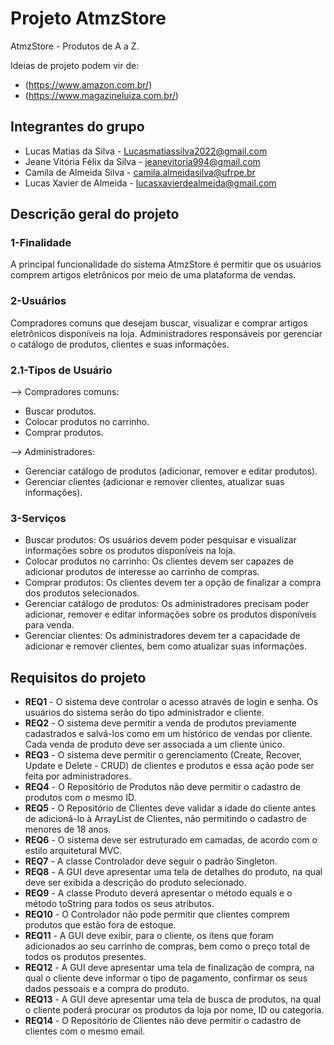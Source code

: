 # Projeto AtmzStore
AtmzStore - Produtos de A a Z.

Ideias de projeto podem vir de: 
 * (https://www.amazon.com.br/)
 * (https://www.magazineluiza.com.br/)


## Integrantes do grupo 
 * Lucas Matias da Silva - Lucasmatiassilva2022@gmail.com
 * Jeane Vitória Félix da Silva - jeanevitoria994@gmail.com
 * Camila de Almeida Silva - camila.almeidasilva@ufrpe.br 
 * Lucas Xavier de Almeida - lucasxavierdealmeida@gmail.com

## Descrição geral do projeto 

<h3>1-Finalidade</h3>

A principal funcionalidade do sistema AtmzStore é permitir que os usuários comprem artigos eletrônicos por meio de uma plataforma de vendas.

<h3>2-Usuários</h3> 
Compradores comuns que desejam buscar, visualizar e comprar artigos eletrônicos disponíveis na loja.
Administradores responsáveis por gerenciar o catálogo de produtos, clientes e suas informações.

<h3>2.1-Tipos de Usuário</h3> 

--> Compradores comuns:

- Buscar produtos.
- Colocar produtos no carrinho.
- Comprar produtos.

--> Administradores:

- Gerenciar catálogo de produtos (adicionar, remover e editar produtos).
- Gerenciar clientes (adicionar e remover clientes, atualizar suas informações).

<h3>3-Serviços</h3>

- Buscar produtos: Os usuários devem poder pesquisar e visualizar informações sobre os produtos disponíveis na loja.
- Colocar produtos no carrinho: Os clientes devem ser capazes de adicionar produtos de interesse ao carrinho de compras.
- Comprar produtos: Os clientes devem ter a opção de finalizar a compra dos produtos selecionados.
- Gerenciar catálogo de produtos: Os administradores precisam poder adicionar, remover e editar informações sobre os produtos disponíveis para venda.
- Gerenciar clientes: Os administradores devem ter a capacidade de adicionar e remover clientes, bem como atualizar suas informações.

## Requisitos do projeto

 * **REQ1** - O sistema deve controlar o acesso através de login e senha. Os usuários do sistema serão do tipo administrador e cliente.
 * **REQ2** - O sistema deve permitir a venda de produtos previamente cadastrados e salvá-los como em um histórico de vendas por cliente. Cada venda de produto deve ser associada a um cliente único.
 * **REQ3** - O sistema deve permitir o gerenciamento (Create, Recover, Update e Delete - CRUD) de clientes e produtos e essa ação pode ser feita por administradores.
* **REQ4** - O Repositório de Produtos não deve permitir o  cadastro de produtos com o mesmo ID.
* **REQ5** - O Repositório de Clientes deve validar a idade do cliente antes de adicioná-lo à ArrayList de Clientes, não permitindo o cadastro de menores de 18 anos.
* **REQ6** - O sistema deve ser estruturado em camadas, de acordo com o estilo arquitetural MVC.
* **REQ7** - A classe Controlador deve seguir o padrão Singleton.
* **REQ8** - A GUI deve apresentar uma tela de detalhes do produto, na qual deve ser exibida a descrição do produto selecionado.
* **REQ9** - A classe Produto deverá apresentar o método equals e o método toString para todos os seus atributos.
* **REQ10** - O Controlador não pode permitir que clientes comprem produtos que estão fora de estoque.
* **REQ11** - A GUI deve exibir, para o cliente, os ítens que foram adicionados ao seu carrinho de compras, bem como o preço total de todos os produtos presentes.
* **REQ12** - A GUI deve apresentar uma tela de finalização de compra, na qual o cliente deve informar o tipo de pagamento, confirmar os seus dados pessoais e a compra do produto.
* **REQ13** - A GUI deve apresentar uma tela de busca de produtos, na qual o cliente poderá procurar os produtos da loja por nome, ID ou categoria.
* **REQ14** - O Repositório de Clientes não deve permitir o cadastro de clientes com o mesmo email.
